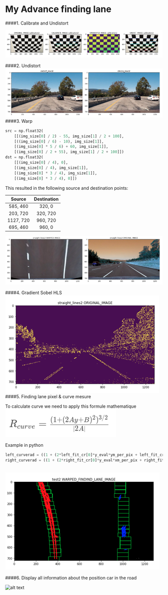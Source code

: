 # My Advance finding lane
[image1]: ./examples/Undist.png "Undistorted"
[image2]: ./examples/Calibrate.png "Chessboard"
[image3]: ./examples/Warp.png "Warp Example"
[image4]: ./examples/Filter.png "Binary Example"
[image5]: ./examples/Curve_equation.png "Fit Visual"
[image6]: ./examples/Findind_lane_pixel.png "Finding Lane"
[image7]: ./examples/Video_example.gif "Output"
####1. Calibrate and Undistort





![alt text][image2]



####2. Undistort
![alt text][image1]
####3. Warp



```python
src = np.float32(
    [[(img_size[0] / 2) - 55, img_size[1] / 2 + 100],
    [((img_size[0] / 6) - 10), img_size[1]],
    [(img_size[0] * 5 / 6) + 60, img_size[1]],
    [(img_size[0] / 2 + 55), img_size[1] / 2 + 100]])
dst = np.float32(
    [[(img_size[0] / 4), 0],
    [(img_size[0] / 4), img_size[1]],
    [(img_size[0] * 3 / 4), img_size[1]],
    [(img_size[0] * 3 / 4), 0]])
```

This resulted in the following source and destination points:

| Source        | Destination   | 
|:-------------:|:-------------:| 
| 585, 460      | 320, 0        | 
| 203, 720      | 320, 720      |
| 1127, 720     | 960, 720      |
| 695, 460      | 960, 0        |

![alt text][image3]

####4. Gradient Sobel HLS
![alt text][image4]
####5. Finding lane pixel & curve mesure

To calculate curve we need to apply this formule mathematique
![alt text][image5]

Example in python
```python
left_curverad = ((1 + (2*left_fit_cr[0]*y_eval*ym_per_pix + left_fit_cr[1])**2)**1.5) / np.absolute(2*left_fit_cr[0])
right_curverad = ((1 + (2*right_fit_cr[0]*y_eval*xm_per_pix + right_fit_cr[1])**2)**1.5 / np.absolute(2*right_fit_cr[0]))
    
```

![alt text][image6]

####6. Display all information about the position car in the road


![alt text][image7]

